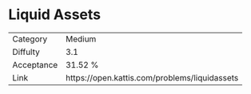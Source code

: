 # Liquid Assets

<table>
    <tr>
        <td>Category</td>
        <td>Medium</td>
    </tr>
    <tr>
        <td>Diffulty</td>
        <td>3.1</td>
    </tr>
    <tr>
        <td>Acceptance</td>
        <td>31.52 %</td>
    </tr>
    <tr>
        <td>Link</td>
        <td>https://open.kattis.com/problems/liquidassets</td>
    </tr>
</table>